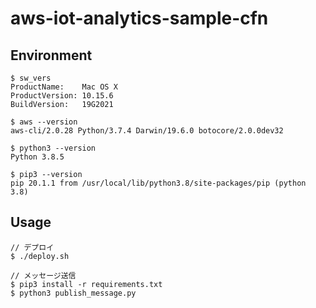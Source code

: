# aws-iot-analytics-sample-cfn

## Environment

```
$ sw_vers
ProductName:    Mac OS X
ProductVersion: 10.15.6
BuildVersion:   19G2021

$ aws --version
aws-cli/2.0.28 Python/3.7.4 Darwin/19.6.0 botocore/2.0.0dev32

$ python3 --version
Python 3.8.5

$ pip3 --version
pip 20.1.1 from /usr/local/lib/python3.8/site-packages/pip (python 3.8)
```

## Usage

```
// デプロイ
$ ./deploy.sh

// メッセージ送信
$ pip3 install -r requirements.txt
$ python3 publish_message.py
```

